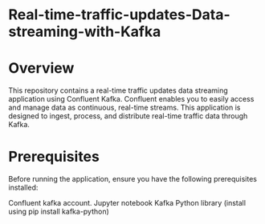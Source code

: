 # Real-time-traffic-updates-Data-streaming-with-Kafka
# Overview
This repository contains a real-time traffic updates data streaming application using Confluent Kafka. Confluent enables you to easily access and manage data as continuous, real-time streams. This application is designed to ingest, process, and distribute real-time traffic data through Kafka. 

# Prerequisites
Before running the application, ensure you have the following prerequisites installed:

Confluent kafka account. 
Jupyter notebook
Kafka Python library (install using pip install kafka-python)
